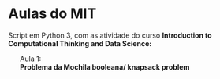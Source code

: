 # Aulas do MIT
Script em Python 3, com as atividade do curso <b>Introduction to Computational Thinking and Data Science:</b>

<ul>
    <l1>Aula 1:</br> <b>Problema da Mochila booleana/ knapsack problem</b></li>
 </ul>